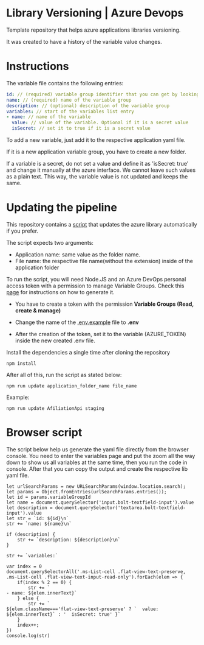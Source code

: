 # Library Versioning | Azure Devops

Template repository that helps azure applications libraries versioning.

It was created to have a history of the variable value changes.

# Instructions

The variable file contains the following entries:

```yaml
id: // (required) variable group identifier that you can get by looking at the URL on Azure Devops
name: // (required) name of the variable group
description: // (optional) description of the variable group
variables: // start of the variables list entry
- name: // name of the variable
  value: // value of the variable. Optional if it is a secret value
  isSecret: // set it to true if it is a secret value
```

To add a new variable, just add it to the respective application yaml file.

If it is a new application variable group, you have to create a new folder.

If a variable is a secret, do not set a value and define it as 'isSecret: true' and change it manually at the azure interface. We cannot leave such values as a plain text. This way, the variable value is not updated and keeps the same.

# Updating the pipeline

This repository contains a [script](script.js) that updates the azure library automatically if you prefer.

The script expects two arguments:
- Application name: same value as the folder name.
- File name: the respective file name(without the extension) inside of the application folder

To run the script, you will need Node.JS and an Azure DevOps personal access token with a permission to manage Variable Groups. Check this [page](https://docs.microsoft.com/pt-br/azure/devops/organizations/accounts/use-personal-access-tokens-to-authenticate?view=azure-devops&tabs=preview-page) for instructions on how to generate it.

- You have to create a token with the permission **Variable Groups (Read, create & manage)**

- Change the name of the [.env.example](.env.example) file to **.env**

- After the creation of the token, set it to the variable (AZURE_TOKEN) inside the new created .env file.

Install the dependencies a single time after cloning the repository
```
npm install
```

After all of this, run the script as stated below:
```
npm run update application_folder_name file_name
```

Example:
```
npm run update AfiliationApi staging
```

# Browser script
The script below help us generate the yaml file directly from the browser console. You need to enter the variables page and put the zoom all the way down to show us all variables at the same time, then you run the code in console. After that you can copy the output and create the respective lib yaml file.
```
let urlSearchParams = new URLSearchParams(window.location.search);
let params = Object.fromEntries(urlSearchParams.entries());
let id = params.variableGroupId
let name = document.querySelector('input.bolt-textfield-input').value
let description = document.querySelector('textarea.bolt-textfield-input').value
let str = `id: ${id}\n`
str += `name: ${name}\n`

if (description) {
    str += `description: ${description}\n`
}

str += `variables:`

var index = 0
document.querySelectorAll('.ms-List-cell .flat-view-text-preserve, .ms-List-cell .flat-view-text-input-read-only').forEach(elem => {
    if(index % 2 == 0) {
        str += `
- name: ${elem.innerText}`
    } else {
        str += `
${elem.className==='flat-view-text-preserve' ? `  value: ${elem.innerText}` : '  isSecret: true' }`        
    }
    index++;
})
console.log(str)
```